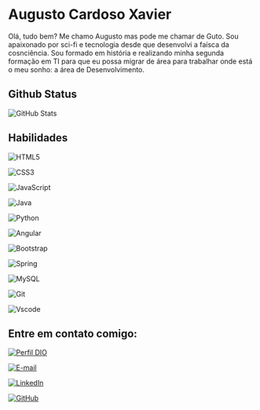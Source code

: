 
# **Augusto Cardoso Xavier**

Olá, tudo bem? Me chamo Augusto mas pode me chamar de Guto. Sou apaixonado por sci-fi e tecnologia desde que desenvolvi a faísca da cosnciência. Sou formado em história e realizando minha segunda formação em TI para que eu possa migrar de área para trabalhar onde está o meu sonho: a área de Desenvolvimento.



## Github Status

![GitHub Stats](https://github-readme-stats.vercel.app/api?username=gutocx&theme=transparent&bg_color=000000&border_color=dc12ed&show_icons=true&icon_color=dc12ed&title_color=dc12ed&text_color=FFF)

## Habilidades
<div>

![HTML5](https://img.shields.io/badge/HTML5-E34F26?style=for-the-badge&logo=html5&logoColor=white)

![CSS3](https://img.shields.io/badge/CSS3-1572B6?style=for-the-badge&logo=css3&logoColor=white)

![JavaScript](https://img.shields.io/badge/JavaScript-F7DF1E?style=for-the-badge&logo=javascript&logoColor=black)

![Java](https://img.shields.io/badge/java-%23ED8B00.svg?style=for-the-badge&logo=openjdk&logoColor=white)

![Python](https://img.shields.io/badge/python-3670A0?style=for-the-badge&logo=python&logoColor=ffdd54)

![Angular](https://img.shields.io/badge/Angular-DD0031?style=for-the-badge&logo=angular&logoColor=white)

![Bootstrap](https://img.shields.io/badge/-boostrap-0D1117?style=for-the-badge&logo=bootstrap&labelColor=0D1117)

![Spring](https://img.shields.io/badge/spring-%236DB33F.svg?style=for-the-badge&logo=spring&logoColor=white)

![MySQL](https://img.shields.io/badge/MySQL-00000F?style=for-the-badge&logo=mysql&logoColor=white)

![Git](https://img.shields.io/badge/GIT-E44C30?style=for-the-badge&logo=git&logoColor=white)

![Vscode](https://img.shields.io/badge/Vscode-007ACC?style=for-the-badge&logo=visual-studio-code&logoColor=white)


## Entre em contato comigo:

[![Perfil DIO](https://img.shields.io/badge/-Meu%20Perfil%20na%20DIO-30A3DC?style=for-the-badge)](https://www.dio.me/users/acx465)

[![E-mail](https://img.shields.io/badge/-Email-000?style=for-the-badge&logo=microsoft-outlook&logoColor=E94D5F)](mailto:acx465@gmail.com)

[![LinkedIn](https://img.shields.io/badge/-LinkedIn-000?style=for-the-badge&logo=linkedin&logoColor=30A3DC)](https://www.linkedin.com/in/acx465/)

[![GitHub](https://img.shields.io/badge/GitHub-100000?style=for-the-badge&logo=github&logoColor=white)](https://github.com/gutocx)

